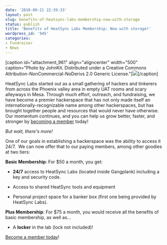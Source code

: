 ```yaml
---
date: '2010-09-21 22:39:33'
layout: post
slug: benefits-of-heatsync-labs-membership-now-with-storage
status: publish
title: 'Benefits of HeatSync Labs Membership: Now with storage!'
wordpress_id: '945'
categories:
- Fundraiser
- News
---
```


[caption id="attachment_961" align="aligncenter" width="500" caption="Photo by JohnKit. Distributed under a Creative Commons Attribution-NonCommercial-NoDerivs 2.0 Generic License."][![](http://www.heatsynclabs.org/wp-content/uploads/2010/09/4952958609_dc461dc61a.jpg)](http://www.heatsynclabs.org/wp-content/uploads/2010/09/4952958609_dc461dc61a.jpg)[/caption]

HeatSync Labs started out as a small gathering of hackers and tinkerers from across the Phoenix valley area in empty UAT rooms and scary alleyways in Mesa. Through much effort, outreach, and fundraising, we have become a premier hackerspace that has not only made itself an internationally-recognizable name among other hackerspaces, but has brought together people and resources that would never have otherwise.  Our momentum continues, and you can help us grow better, faster, and stronger by [becoming a member](http://www.heatsynclabs.org/get-involved/membership/) today!

_But wait, there's more!_

One of our goals in establishing a hackerspace was the ability to access it 24/7.  We can now offer that to our paying members, among other goodies at two tiers:

**Basic Membership**: For $50 a month, you get:



	
  * **24/7** access to HeatSync Labs (located inside Gangplank) including a key and security code.

	
  * Access to shared HeatSync tools and equipment

	
  * Personal project space for a banker box (first one being provided by HeatSync Labs).


**Plus Membership**: For $75 a month, you would receive all the benefits of basic membership, as well as...



	
  * A **locker** in the lab (lock not included)!


[Become a member today](http://www.heatsynclabs.org/get-involved/membership/)!
